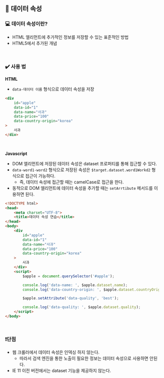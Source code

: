 ## 📌 데이터 속성

### 💻 데이터 속성이란?
- HTML 엘리먼트에 추가적인 정보를 저장할 수 있는 표준적인 방법
- HTML5에서 추가된 개념

<br>

### ✔️ 사용 법

**HTML**
- `data-데이터 이름` 형식으로 데이터 속성을 저장

```html
<div
    id="apple"
    data-id="1"
    data-name="사과"
    data-price="100"
    data-country-origin="korea"
>
    사과
</div>
```

<br>

**Javascript**
- DOM 엘리먼트에 저장된 데이터 속성은  dataset 프로퍼티를 통해 접근할 수 있다.
- `data-word1-word2` 형식으로 저장된 속성은 `$target.dataset.word1Workd2` 형식으로 접근이 가능하다.
    - 즉, 데이터 속성에 접근할 때는 camelCase로 접근을 한다.
- 동적으로 DOM 엘리먼트에 데이터 속성을 추가할 때는 `setArrtibute` 메서드를 이용하면 된다.

```html
<!DOCTYPE html>
<head>
    <meta charset="UTF-8">
    <title>데이터 속성 연습</title>
</head>
<body>
    <div
        id="apple"
        data-id="1"
        data-name="사과"
        data-price="100"
        data-country-origin="korea"
    >
        사과
    </div>
    <script>
        $apple = document.querySelector('#apple');

        console.log('data-name: ', $apple.dataset.name);
        console.log('data-country-origin: ', $apple.dataset.countryOrigin);

        $apple.setAttribute('data-quality', 'best');

        console.log('data-quality: ', $apple.dataset.quality);
    </script>
</body>

```

<br>

### ❗️단점
- 웹 크롤러에서 데이터 속성은 인덱싱 하지 않는다.
    - 따라서 검색 엔진을 통한 노출이 필요한 정보는 데이터 속성으로 사용하면 안된다.
- IE 11 이전 버전에서는 dataset 기능을 제공하지 않는다.

